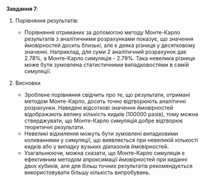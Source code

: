 **Завдання 7**:

1) Порівняння результатів:
    - Порівняння отриманих за допомогою методу Монте-Карло результатів з аналітичними розрахунками показує, що значення ймовірностей досить близькі, але є деяка різниця у десятковому значенні. Наприклад, для суми 2 аналітичний розрахунок дає 2.78%, а Монте-Карло симуляція - 2.79%. Така невелика різниця може бути зумовлена статистичними випадковостями в самій симуляції.

2) Висновки
    - Зроблене порівняння свідчить про те, що результати, отримані методом Монте-Карло, досить точно відтворюють аналітичні розрахунки. Наведені відсоткові значення ймовірностей відображають велику кількість кидків (100000 разів), тому можна стверджувати, що Монте-Карло симуляція добре відтворює теоретичні результати.
    - Невеликі відхилення можуть бути зумовлені випадковими коливаннями у симуляції, що виявляється при невеликій кількості кидків або у випадку вузьких діапазонів ймовірностей.
    - Узагальнюючи, можна сказати, що Монте-Карло симуляція є ефективним методом апроксимації ймовірностей при киданні двох кубиків, але для більш точних результатів рекомендується використовувати більшу кількість випробувань.